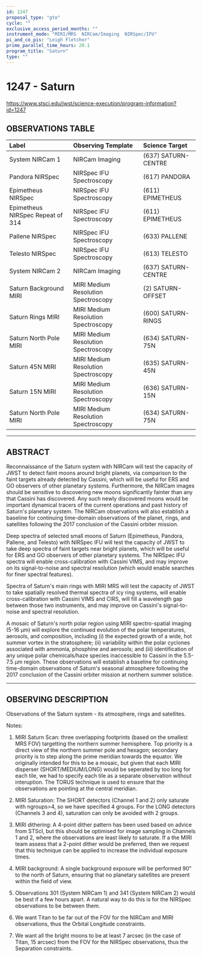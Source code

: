 ```yaml
---
id: 1247
proposal_type: "gto"
cycle: ""
exclusive_access_period_months: ""
instrument_mode: "MIRI/MRS  NIRCam/Imaging  NIRSpec/IFU"
pi_and_co_pis: "Leigh Fletcher"
prime_parallel_time_hours: 20.1
program_title: "Saturn"
type: ""
---
```

# 1247 - Saturn
https://www.stsci.edu/jwst/science-execution/program-information?id=1247
## OBSERVATIONS TABLE
| Label                              | Observing Template                | Science Target          |
| :--------------------------------- | :-------------------------------- | :---------------------- |
| System NIRCam 1                    | NIRCam Imaging                    | (637) SATURN-CENTRE     |
| Pandora NIRSpec                    | NIRSpec IFU Spectroscopy          | (617) PANDORA           |
| Epimetheus NIRSpec                 | NIRSpec IFU Spectroscopy          | (611) EPIMETHEUS        |
| Epimetheus NIRSpec Repeat of 314   | NIRSpec IFU Spectroscopy          | (611) EPIMETHEUS        |
| Pallene NIRSpec                    | NIRSpec IFU Spectroscopy          | (633) PALLENE           |
| Telesto NIRSpec                    | NIRSpec IFU Spectroscopy          | (613) TELESTO           |
| System NIRCam 2                    | NIRCam Imaging                    | (637) SATURN-CENTRE     |
| Saturn Background MIRI             | MIRI Medium Resolution Spectroscopy | (2) SATURN-OFFSET       |
| Saturn Rings MIRI                  | MIRI Medium Resolution Spectroscopy | (600) SATURN-RINGS      |
| Saturn North Pole MIRI             | MIRI Medium Resolution Spectroscopy | (634) SATURN-75N        |
| Saturn 45N MIRI                    | MIRI Medium Resolution Spectroscopy | (635) SATURN-45N        |
| Saturn 15N MIRI                    | MIRI Medium Resolution Spectroscopy | (636) SATURN-15N        |
| Saturn North Pole MIRI             | MIRI Medium Resolution Spectroscopy | (634) SATURN-75N        |

---

## ABSTRACT

Reconnaissance of the Saturn system with NIRCam will test the capacity of JWST to detect faint moons around bright planets, via comparison to the faint targets already detected by Cassini, which will be useful for ERS and GO observers of other planetary systems. Furthermore, the NIRCam images should be sensitive to discovering new moons significantly fainter than any that Cassini has discovered. Any such newly discovered moons would be important dynamical tracers of the current operations and past history of Saturn's planetary system. The NIRCam observations will also establish a baseline for continuing time-domain observations of the planet, rings, and satellites following the 2017 conclusion of the Cassini orbiter mission.

Deep spectra of selected small moons of Saturn (Epimetheus, Pandora, Pallene, and Telesto) with NIRSpec IFU will test the capacity of JWST to take deep spectra of faint targets near bright planets, which will be useful for ERS and GO observers of other planetary systems. The NIRSpec IFU spectra will enable cross-calibration with Cassini VIMS, and may improve on its signal-to-noise and spectral resolution (which would enable searches for finer spectral features).

Spectra of Saturn's main rings with MIRI MRS will test the capacity of JWST to take spatially resolved thermal spectra of icy ring systems, will enable cross-calibration with Cassini VIMS and CIRS, will fill a wavelength gap between those two instruments, and may improve on Cassini's signal-to-noise and spectral resolution.

A mosaic of Saturn's north polar region using MIRI spectro-spatial imaging (5-16 µm) will explore the continued evolution of the polar temperatures, aerosols, and composition, including (i) the expected growth of a wide, hot summer vortex in the stratosphere; (ii) variability within the polar cyclones associated with ammonia, phosphine and aerosols; and (iii) identification of any unique polar chemicals/haze species inaccessible to Cassini in the 5.5-7.5 µm region. These observations will establish a baseline for continuing time-domain observations of Saturn's seasonal atmosphere following the 2017 conclusion of the Cassini orbiter mission at northern summer solstice.

---

## OBSERVING DESCRIPTION

Observations of the Saturn system - its atmosphere, rings and satellites.

Notes:

1.  MIRI Saturn Scan: three overlapping footprints (based on the smallest MRS FOV) targetting the northern summer hemisphere. Top priority is a direct view of the northern summer pole and hexagon; secondary priority is to step along the prime meridian towards the equator. We originally intended for this to be a mosaic, but given that each MIRI disperser (SHORT/MEDIUM/LONG) would be seperated by too long for each tile, we had to specify each tile as a separate observation without interuption. The TORUS technique is used to ensure that the observations are pointing at the central meridian.

2.  MIRI Saturation: The SHORT detectors (Channel 1 and 2) only saturate with ngroups>4, so we have specified 4 groups. For the LONG detectors (Channels 3 and 4), saturation can only be avoided with 2 groups.

3.  MIRI dithering: A 4-point dither pattern has been used based on advice from STScI, but this should be optimised for image sampling in Channels 1 and 2, where the observations are least likely to saturate. If a the MIRI team assess that a 2-point dither would be preferred, then we request that this technique can be applied to increase the individual exposure times.

4.  MIRI background: A single background exposure will be performed 90" to the north of Saturn, ensuring that no planetary satellites are present within the field of view.

5.  Observations 301 (System NIRCam 1) and 341 (System NIRCam 2) would be best if a few hours apart. A natural way to do this is for the NIRSpec observations to be between them.

6.  We want Titan to be far out of the FOV for the NIRCam and MIRI observations, thus the Orbital Longitude constraints.

7.  We want all the bright moons to be at least 7 arcsec (in the case of Titan, 15 arcsec) from the FOV for the NIRSpec observations, thus the Separation constraints.